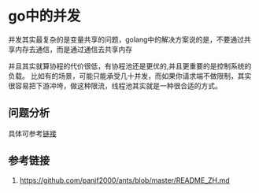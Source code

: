 # go中的并发
并发其实最复杂的是变量共享的问题，golang中的解决方案说的是，不要通过共享内存去通信，而是通过通信去共享内存

并且其实就算协程的代价很低，有协程池还是更优的,并且更重要的是控制系统的负载。
比如有的场景，可能只能承受几十并发，而如果你请求端不做限制，其实很容易把下游冲垮，做这种限流，线程池其实就是一种很合适的方式。


## 问题分析
具体可参考[链接](https://keepmoving.ren/golang/waitgroup/)

## 参考链接
1. <https://github.com/panjf2000/ants/blob/master/README_ZH.md>